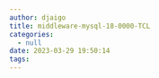 ```yaml
---
author: djaigo
title: middleware-mysql-18-0000-TCL
categories:
  - null
date: 2023-03-29 19:50:14
tags:
---
```

